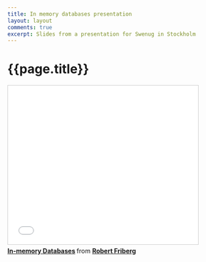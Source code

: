 ```yaml
---
title: In memory databases presentation
layout: layout
comments: true
excerpt: Slides from a presentation for Swenug in Stockholm
---
```


# {{page.title}}
<iframe src="//www.slideshare.net/slideshow/embed_code/32443483" width="427" height="356" frameborder="0" marginwidth="0" marginheight="0" scrolling="no" style="border:1px solid #CCC; border-width:1px; margin-bottom:5px; max-width: 100%;" allowfullscreen> </iframe> <div style="margin-bottom:5px"> <strong> <a href="https://www.slideshare.net/RobertFriberg1/in-memory-databasesss1" title="In-memory Databases" target="_blank">In-memory Databases</a> </strong> from <strong><a href="http://www.slideshare.net/RobertFriberg1" target="_blank">Robert Friberg</a></strong> </div>
